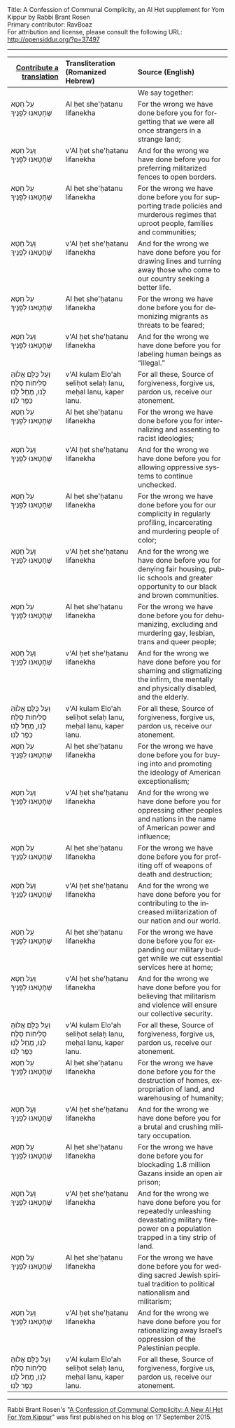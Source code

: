 <html>
<head></head>
<body>
Title: A Confession of Communal Complicity, an Al Ḥet supplement for Yom Kippur by Rabbi Brant Rosen<br />
Primary contributor: RavBoaz<br />
For attribution and license, please consult the following URL: <a href="http://opensiddur.org/?p=37497">http://opensiddur.org/?p=37497</a>
<p />
<hr />

<table style="margin-left: auto;margin-right: auto;" class="draggable">
<thead><tr><th id="x" style="text-align: right;"><a href="/contribute/upload">Contribute a translation</a></th><th style="text-align: left;">Transliteration (Romanized Hebrew)</th><th style="text-align: left;">Source (English)</th></tr></thead>
<tbody>
<tr><td style="vertical-align:top;">
<div class="liturgy" lang="he">

</span></div></td>
 
<td style="vertical-align:top;">
<div class="romanized-hebrew" lang="he">

</span></div></td>

<td style="vertical-align:top;">
<div class="english" lang="en">
<span class="instruction">We say together:</span>
</div></td></tr>


<tr><td style="vertical-align:top;">
<div class="liturgy" lang="he">
עַל חֵטְא שֶׁחָטָאנוּ לְפָנֶיךָ
</span></div></td>
 
<td style="vertical-align:top;">
<div class="romanized-hebrew" lang="he">
Al ḥet she'ḥatanu lifanekha 
</span></div></td>

<td style="vertical-align:top;">
<div class="english" lang="en"> 
For the wrong we have done before you
for forgetting that we were all once strangers 
in a strange land;
</div></td></tr>


<tr><td style="vertical-align:top;">
<div class="liturgy" lang="he">
וְעַל חֵטְא שֶׁחָטָאנוּ לְפָנֶיךָ
</span></div></td>
 
<td style="vertical-align:top;">
<div class="romanized-hebrew" lang="he">
v'Al ḥet she'ḥatanu lifanekha 
</span></div></td>

<td style="vertical-align:top;">
<div class="english" lang="en"> 
And for the wrong we have done before you
for preferring militarized fences 
to open borders.
</div></td></tr>


<tr><td style="vertical-align:top;">
<div class="liturgy" lang="he">
עַל חֵטְא שֶׁחָטָאנוּ לְפָנֶיךָ
</span></div></td>
 
<td style="vertical-align:top;">
<div class="romanized-hebrew" lang="he">
Al ḥet she'ḥatanu lifanekha 
</span></div></td>

<td style="vertical-align:top;">
<div class="english" lang="en"> 
For the wrong we have done before you
for supporting trade policies 
and murderous regimes 
that uproot people, families and communities;
</div></td></tr>


<tr><td style="vertical-align:top;">
<div class="liturgy" lang="he">
וְעַל חֵטְא שֶׁחָטָאנוּ לְפָנֶיךָ
</span></div></td>
 
<td style="vertical-align:top;">
<div class="romanized-hebrew" lang="he">
v'Al ḥet she'ḥatanu lifanekha 
</span></div></td>

<td style="vertical-align:top;">
<div class="english" lang="en"> 
And for the wrong we have done before you
for drawing lines and turning away those 
who come to our country seeking a better life.
</div></td></tr>


<tr><td style="vertical-align:top;">
<div class="liturgy" lang="he">
עַל חֵטְא שֶׁחָטָאנוּ לְפָנֶיךָ
</span></div></td>
 
<td style="vertical-align:top;">
<div class="romanized-hebrew" lang="he">
Al ḥet she'ḥatanu lifanekha 
</span></div></td>

<td style="vertical-align:top;">
<div class="english" lang="en"> 
For the wrong we have done before you
for demonizing migrants 
as threats to be feared;
</div></td></tr>


<tr><td style="vertical-align:top;">
<div class="liturgy" lang="he">
וְעַל חֵטְא שֶׁחָטָאנוּ לְפָנֶיךָ
</span></div></td>
 
<td style="vertical-align:top;">
<div class="romanized-hebrew" lang="he">
v'Al ḥet she'ḥatanu lifanekha 
</span></div></td>

<td style="vertical-align:top;">
<div class="english" lang="en"> 
And for the wrong we have done before you
for labeling human beings as “illegal.”
</div></td></tr>


<tr><td style="vertical-align:top;">
<div class="liturgy" lang="he">
וְעַל כֻּלָּם 
אֱלוֹהַּ סְלִיחוֹת 
סְלַח לָנוּ, 
מְחַל לָנוּ 
כַּפֶּר לַנוּ
</span></div></td>
 
<td style="vertical-align:top;">
<div class="romanized-hebrew" lang="he">
v'Al kulam 
Elo'ah seliḥot 
selaḥ lanu, 
meḥal lanu, 
kaper lanu.
</span></div></td>
 
<td style="vertical-align:top;">
<div class="english" lang="en">
For all these, 
Source of forgiveness, 
forgive us, 
pardon us, 
receive our atonement.
</div></td></tr>


<tr><td style="vertical-align:top;">
<div class="liturgy" lang="he">
עַל חֵטְא שֶׁחָטָאנוּ לְפָנֶיךָ
</span></div></td>
 
<td style="vertical-align:top;">
<div class="romanized-hebrew" lang="he">
Al ḥet she'ḥatanu lifanekha 
</span></div></td>

<td style="vertical-align:top;">
<div class="english" lang="en"> 
For the wrong we have done before you
for internalizing and assenting 
to racist ideologies;
</div></td></tr>


<tr><td style="vertical-align:top;">
<div class="liturgy" lang="he">
וְעַל חֵטְא שֶׁחָטָאנוּ לְפָנֶיךָ
</span></div></td>
 
<td style="vertical-align:top;">
<div class="romanized-hebrew" lang="he">
v'Al ḥet she'ḥatanu lifanekha 
</span></div></td>

<td style="vertical-align:top;">
<div class="english" lang="en"> 
And for the wrong we have done before you
for allowing oppressive systems 
to continue unchecked.
</div></td></tr>


<tr><td style="vertical-align:top;">
<div class="liturgy" lang="he">
עַל חֵטְא שֶׁחָטָאנוּ לְפָנֶיךָ
</span></div></td>
 
<td style="vertical-align:top;">
<div class="romanized-hebrew" lang="he">
Al ḥet she'ḥatanu lifanekha 
</span></div></td>

<td style="vertical-align:top;">
<div class="english" lang="en"> 
For the wrong we have done before you
for our complicity 
in regularly profiling, 
incarcerating 
and murdering 
people of color;
</div></td></tr>


<tr><td style="vertical-align:top;">
<div class="liturgy" lang="he">
וְעַל חֵטְא שֶׁחָטָאנוּ לְפָנֶיךָ
</span></div></td>
 
<td style="vertical-align:top;">
<div class="romanized-hebrew" lang="he">
v'Al ḥet she'ḥatanu lifanekha 
</span></div></td>

<td style="vertical-align:top;">
<div class="english" lang="en"> 
And for the wrong we have done before you
for denying fair housing, 
public schools 
and greater opportunity 
to our black and brown communities.
</div></td></tr>


<tr><td style="vertical-align:top;">
<div class="liturgy" lang="he">
עַל חֵטְא שֶׁחָטָאנוּ לְפָנֶיךָ
</span></div></td>
 
<td style="vertical-align:top;">
<div class="romanized-hebrew" lang="he">
Al ḥet she'ḥatanu lifanekha 
</span></div></td>

<td style="vertical-align:top;">
<div class="english" lang="en"> 
For the wrong we have done before you
for dehumanizing, 
excluding 
and murdering 
gay, lesbian, trans and queer people;
</div></td></tr>


<tr><td style="vertical-align:top;">
<div class="liturgy" lang="he">
וְעַל חֵטְא שֶׁחָטָאנוּ לְפָנֶיךָ
</span></div></td>
 
<td style="vertical-align:top;">
<div class="romanized-hebrew" lang="he">
v'Al ḥet she'ḥatanu lifanekha 
</span></div></td>

<td style="vertical-align:top;">
<div class="english" lang="en"> 
And for the wrong we have done before you
for shaming and stigmatizing 
the infirm, 
the mentally and physically disabled, 
and the elderly.
</div></td></tr>


<tr><td style="vertical-align:top;">
<div class="liturgy" lang="he">
וְעַל כֻּלָּם 
אֱלוֹהַּ סְלִיחוֹת 
סְלַח לָנוּ, 
מְחַל לָנוּ 
כַּפֶּר לַנוּ
</span></div></td>
 
<td style="vertical-align:top;">
<div class="romanized-hebrew" lang="he">
v'Al kulam 
Elo'ah seliḥot 
selaḥ lanu, 
meḥal lanu, 
kaper lanu.
</span></div></td>
 
<td style="vertical-align:top;">
<div class="english" lang="en">
For all these, 
Source of forgiveness, 
forgive us, 
pardon us, 
receive our atonement.
</div></td></tr>


<tr><td style="vertical-align:top;">
<div class="liturgy" lang="he">
עַל חֵטְא שֶׁחָטָאנוּ לְפָנֶיךָ
</span></div></td>
 
<td style="vertical-align:top;">
<div class="romanized-hebrew" lang="he">
Al ḥet she'ḥatanu lifanekha 
</span></div></td>

<td style="vertical-align:top;">
<div class="english" lang="en"> 
For the wrong we have done before you
for buying into and promoting 
the ideology of American exceptionalism;
</div></td></tr>


<tr><td style="vertical-align:top;">
<div class="liturgy" lang="he">
וְעַל חֵטְא שֶׁחָטָאנוּ לְפָנֶיךָ
</span></div></td>
 
<td style="vertical-align:top;">
<div class="romanized-hebrew" lang="he">
v'Al ḥet she'ḥatanu lifanekha 
</span></div></td>

<td style="vertical-align:top;">
<div class="english" lang="en"> 
And for the wrong we have done before you
for oppressing other peoples and nations 
in the name of American power and influence;
</div></td></tr>


<tr><td style="vertical-align:top;">
<div class="liturgy" lang="he">
עַל חֵטְא שֶׁחָטָאנוּ לְפָנֶיךָ
</span></div></td>
 
<td style="vertical-align:top;">
<div class="romanized-hebrew" lang="he">
Al ḥet she'ḥatanu lifanekha 
</span></div></td>

<td style="vertical-align:top;">
<div class="english" lang="en"> 
For the wrong we have done before you
for profiting off of weapons of death and destruction;
</div></td></tr>


<tr><td style="vertical-align:top;">
<div class="liturgy" lang="he">
וְעַל חֵטְא שֶׁחָטָאנוּ לְפָנֶיךָ
</span></div></td>
 
<td style="vertical-align:top;">
<div class="romanized-hebrew" lang="he">
v'Al ḥet she'ḥatanu lifanekha 
</span></div></td>

<td style="vertical-align:top;">
<div class="english" lang="en"> 
And for the wrong we have done before you
for contributing to the increased militarization 
of our nation and our world.
</div></td></tr>


<tr><td style="vertical-align:top;">
<div class="liturgy" lang="he">
עַל חֵטְא שֶׁחָטָאנוּ לְפָנֶיךָ
</span></div></td>
 
<td style="vertical-align:top;">
<div class="romanized-hebrew" lang="he">
Al ḥet she'ḥatanu lifanekha 
</span></div></td>

<td style="vertical-align:top;">
<div class="english" lang="en"> 
For the wrong we have done before you
for expanding our military budget 
while we cut essential services here at home;
</div></td></tr>


<tr><td style="vertical-align:top;">
<div class="liturgy" lang="he">
וְעַל חֵטְא שֶׁחָטָאנוּ לְפָנֶיךָ
</span></div></td>
 
<td style="vertical-align:top;">
<div class="romanized-hebrew" lang="he">
v'Al ḥet she'ḥatanu lifanekha 
</span></div></td>

<td style="vertical-align:top;">
<div class="english" lang="en"> 
And for the wrong we have done before you
for believing that militarism and violence 
will ensure our collective security.
</div></td></tr>


<tr><td style="vertical-align:top;">
<div class="liturgy" lang="he">
וְעַל כֻּלָּם 
אֱלוֹהַּ סְלִיחוֹת 
סְלַח לָנוּ, 
מְחַל לָנוּ 
כַּפֶּר לַנוּ
</span></div></td>
 
<td style="vertical-align:top;">
<div class="romanized-hebrew" lang="he">
v'Al kulam 
Elo'ah seliḥot 
selaḥ lanu, 
meḥal lanu, 
kaper lanu.
</span></div></td>
 
<td style="vertical-align:top;">
<div class="english" lang="en">
For all these, 
Source of forgiveness, 
forgive us, 
pardon us, 
receive our atonement.
</div></td></tr>


<tr><td style="vertical-align:top;">
<div class="liturgy" lang="he">
עַל חֵטְא שֶׁחָטָאנוּ לְפָנֶיךָ
</span></div></td>
 
<td style="vertical-align:top;">
<div class="romanized-hebrew" lang="he">
Al ḥet she'ḥatanu lifanekha 
</span></div></td>

<td style="vertical-align:top;">
<div class="english" lang="en"> 
For the wrong we have done before you
for the destruction of homes, 
expropriation of land, 
and warehousing of humanity;
</div></td></tr>


<tr><td style="vertical-align:top;">
<div class="liturgy" lang="he">
וְעַל חֵטְא שֶׁחָטָאנוּ לְפָנֶיךָ
</span></div></td>
 
<td style="vertical-align:top;">
<div class="romanized-hebrew" lang="he">
v'Al ḥet she'ḥatanu lifanekha 
</span></div></td>

<td style="vertical-align:top;">
<div class="english" lang="en"> 
And for the wrong we have done before you
for a brutal and crushing military occupation.
</div></td></tr>


<tr><td style="vertical-align:top;">
<div class="liturgy" lang="he">
עַל חֵטְא שֶׁחָטָאנוּ לְפָנֶיךָ
</span></div></td>
 
<td style="vertical-align:top;">
<div class="romanized-hebrew" lang="he">
Al ḥet she'ḥatanu lifanekha 
</span></div></td>

<td style="vertical-align:top;">
<div class="english" lang="en"> 
For the wrong we have done before you
for blockading 1.8 million Gazans 
inside an open air prison;
</div></td></tr>


<tr><td style="vertical-align:top;">
<div class="liturgy" lang="he">
וְעַל חֵטְא שֶׁחָטָאנוּ לְפָנֶיךָ
</span></div></td>
 
<td style="vertical-align:top;">
<div class="romanized-hebrew" lang="he">
v'Al ḥet she'ḥatanu lifanekha 
</span></div></td>

<td style="vertical-align:top;">
<div class="english" lang="en"> 
And for the wrong we have done before you
for repeatedly unleashing 
devastating military firepower 
on a population trapped in a tiny strip of land.
</div></td></tr>


<tr><td style="vertical-align:top;">
<div class="liturgy" lang="he">
עַל חֵטְא שֶׁחָטָאנוּ לְפָנֶיךָ
</span></div></td>
 
<td style="vertical-align:top;">
<div class="romanized-hebrew" lang="he">
Al ḥet she'ḥatanu lifanekha 
</span></div></td>

<td style="vertical-align:top;">
<div class="english" lang="en"> 
For the wrong we have done before you
for wedding sacred Jewish spiritual tradition 
to political nationalism and militarism;
</div></td></tr>


<tr><td style="vertical-align:top;">
<div class="liturgy" lang="he">
וְעַל חֵטְא שֶׁחָטָאנוּ לְפָנֶיךָ
</span></div></td>
 
<td style="vertical-align:top;">
<div class="romanized-hebrew" lang="he">
v'Al ḥet she'ḥatanu lifanekha 
</span></div></td>

<td style="vertical-align:top;">
<div class="english" lang="en"> 
And for the wrong we have done before you
for rationalizing away Israel’s oppression 
of the Palestinian people.
</div></td></tr>


<tr><td style="vertical-align:top;">
<div class="liturgy" lang="he">
וְעַל כֻּלָּם 
אֱלוֹהַּ סְלִיחוֹת 
סְלַח לָנוּ, 
מְחַל לָנוּ 
כַּפֶּר לַנוּ
</span></div></td>
 
<td style="vertical-align:top;">
<div class="romanized-hebrew" lang="he">
v'Al kulam 
Elo'ah seliḥot 
selaḥ lanu, 
meḥal lanu, 
kaper lanu.
</span></div></td>
 
<td style="vertical-align:top;">
<div class="english" lang="en">
For all these, 
Source of forgiveness, 
forgive us, 
pardon us, 
receive our atonement.
</div></td></tr>
</tbody></table>

<hr />

Rabbi Brant Rosen's "<a href="https://rabbibrant.com/2015/09/17/a-confession-of-communal-complicity-a-new-al-chet-for-yom-kippur/">A Confession of Communal Complicity: A New Al Ḥet For Yom Kippur</a>" was first published on his blog on 17 September 2015.

&nbsp;



</body>
</html>